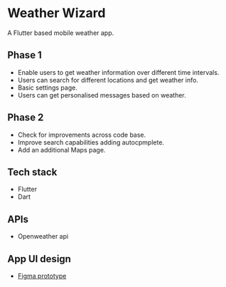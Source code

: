 # Weather Wizard

A Flutter based mobile weather app.

## Phase 1

- Enable users to get weather information over different time intervals.
- Users can search for different locations and get weather info.
- Basic settings page.
- Users can get personalised messages based on weather.

## Phase 2
- Check for improvements across code base.
- Improve search capabilities adding autocpmplete.
- Add an additional Maps page.

## Tech stack
 - Flutter
 - Dart

## APIs
- Openweather api
  
## App UI design
- [Figma prototype](https://www.figma.com/file/AqtSyroJbwmGedcbzTqUPp/Weather-app?type=design&node-id=0-1&mode=design&t=GMxaGoAC5Zso8lp2-0)
